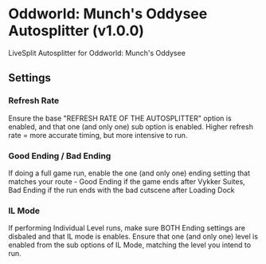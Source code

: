 # Oddworld: Munch's Oddysee Autosplitter (v1.0.0)
LiveSplit Autosplitter for Oddworld: Munch's Oddysee

## Settings
### Refresh Rate
Ensure the base "REFRESH RATE OF THE AUTOSPLITTER" option is enabled, and that one (and only one) sub option is enabled. Higher refresh rate = more accurate timing, but more intensive to run.
### Good Ending / Bad Ending
If doing a full game run, enable the one (and only one) ending setting that matches your route - Good Ending if the game ends after Vykker Suites, Bad Ending if the run ends with the bad cutscene after Loading Dock
### IL Mode
If performing Individual Level runs, make sure BOTH Ending settings are disbaled and that IL mode is enables. Ensure that one (and only one) level is enabled from the sub options of IL Mode, matching the level you intend to run.